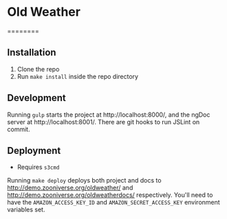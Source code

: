 # Old Weather

========

## Installation

1. Clone the repo
2. Run `make install` inside the repo directory

## Development

Running `gulp` starts the project at http://localhost:8000/, and the ngDoc server at http://localhost:8001/. There are git hooks to run JSLint on commit.

## Deployment

- Requires `s3cmd`

Running `make deploy` deploys both project and docs to http://demo.zooniverse.org/oldweather/ and http://demo.zooniverse.org/oldweatherdocs/ respectively. You'll need to have the `AMAZON_ACCESS_KEY_ID` and `AMAZON_SECRET_ACCESS_KEY` environment variables set.
